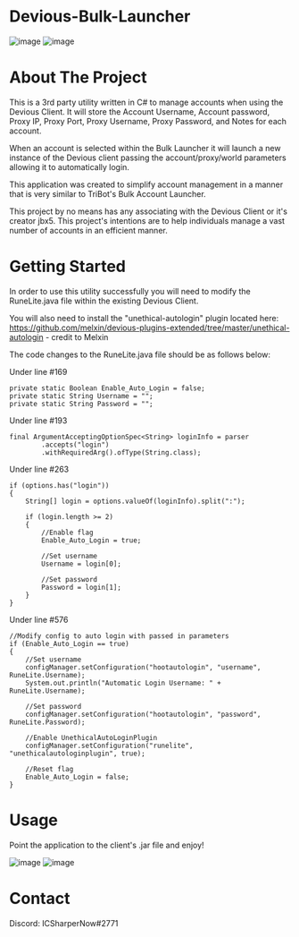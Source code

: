 # Devious-Bulk-Launcher
![image](https://github.com/ICSharperNow/Devious-Bulk-Launcher/assets/58089967/7e1a5a2d-f027-44fa-857e-b44714599a73)
![image](https://github.com/ICSharperNow/Devious-Bulk-Launcher/assets/58089967/bb5854fd-4f59-4b86-a451-63bb8b932feb)

# About The Project

This is a 3rd party utility written in C# to manage accounts when using the Devious Client.
It will store the Account Username, Account password, Proxy IP, Proxy Port, Proxy Username, Proxy Password, and Notes for each account.

When an account is selected within the Bulk Launcher it will launch a new instance of the Devious client passing the account/proxy/world parameters allowing it to automatically login.

This application was created to simplify account management in a manner that is very similar to TriBot's Bulk Account Launcher.

This project by no means has any associating with the Devious Client or it's creator jbx5. This project's intentions are to help individuals manage a vast number of accounts in an efficient manner.

# Getting Started

In order to use this utility successfully you will need to modify the RuneLite.java file within the existing Devious Client.

You will also need to install the "unethical-autologin" plugin located here: https://github.com/melxin/devious-plugins-extended/tree/master/unethical-autologin - credit to Melxin

The code changes to the RuneLite.java file should be as follows below:

Under line #169
```
private static Boolean Enable_Auto_Login = false;
private static String Username = "";
private static String Password = "";
```



Under line #193
```
final ArgumentAcceptingOptionSpec<String> loginInfo = parser
		.accepts("login")
		.withRequiredArg().ofType(String.class);
```



Under line #263
```
if (options.has("login"))
{
  	String[] login = options.valueOf(loginInfo).split(":");

	if (login.length >= 2)
	{
		//Enable flag
		Enable_Auto_Login = true;
		
		//Set username
		Username = login[0];

		//Set password
		Password = login[1];
  	}
}
```



Under line #576
```
//Modify config to auto login with passed in parameters
if (Enable_Auto_Login == true)
{
	//Set username
	configManager.setConfiguration("hootautologin", "username", RuneLite.Username);
	System.out.println("Automatic Login Username: " + RuneLite.Username);

	//Set password
	configManager.setConfiguration("hootautologin", "password", RuneLite.Password);

	//Enable UnethicalAutoLoginPlugin
	configManager.setConfiguration("runelite", "unethicalautologinplugin", true);

	//Reset flag
	Enable_Auto_Login = false;
}
```

# Usage
Point the application to the client's .jar file and enjoy!

![image](https://github.com/ICSharperNow/Devious-Bulk-Launcher/assets/58089967/ee334a49-fd03-4a15-9f31-0004b7bc18e9)
![image](https://github.com/ICSharperNow/Devious-Bulk-Launcher/assets/58089967/e0386eb2-bf2f-4a4a-a1b8-dfbc2ed2190e)


# Contact

Discord: ICSharperNow#2771

